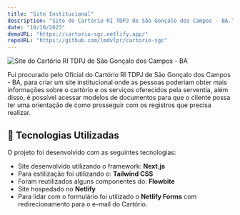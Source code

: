 ```yaml
---
title: "Site Institucional"
description: "Site do Cartório RI TDPJ de São Gonçalo dos Campos - BA."
date: "10/10/2023"
demoURL: "https://cartorio-sgc.netlify.app/"
repoURL: "https://github.com/lmdvlpr/cartorio-sgc"
---
```


![Site do Cartório RI TDPJ de São Gonçalo dos Campos - BA](/site-sgc.jpg)

Fui procurado pelo Oficial do Cartório RI TDPJ de São Gonçalo dos Campos - BA, para criar um site institucional onde as pessoas poderiam obter mais informações sobre o cartório e os serviços oferecidos pela serventia, além disso, é possível acessar modelos de documentos para que o cliente possa ter uma orientação de como prosseguir com os registros que precisa realizar.

## 🚀 Tecnologias Utilizadas

O projeto foi desenvolvido com as seguintes tecnologias:

- Site desenvolvido utilizando o framework: **Next.js**
- Para estilização foi utilizando o: **Tailwind CSS**
- Foram reutilizados alguns componentes do: **Flowbite**
- Site hospedado no **Netlify**
- Para lidar com o formulário foi utilizado o **Netlify Forms** com redirecionamento para o e-mail do Cartório.
